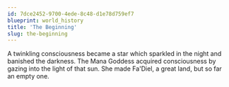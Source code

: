 ```yaml
---
id: 7dce2452-9700-4ede-8c48-d1e78d759ef7
blueprint: world_history
title: 'The Beginning'
slug: the-beginning
---
```

A twinkling consciousness became a star which sparkled in the night and banished the darkness. The Mana Goddess acquired consciousness by gazing into the light of that sun. She made Fa'Diel, a great land, but so far an empty one.